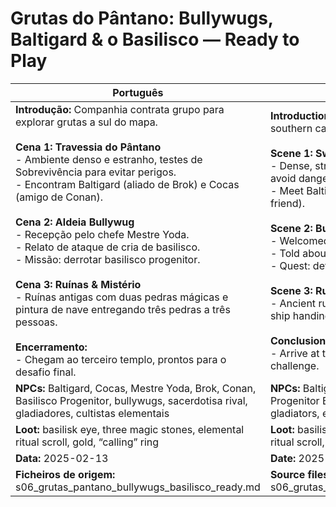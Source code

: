 # Grutas do Pântano: Bullywugs, Baltigard & o Basilisco — Ready to Play

| Português                                                                                                                                                                                                                                                                                                                                                                                                                                                                                                                                                                                                                                                                   | English                                                                                                                                                                                                                                                                                                                                                                                                                                                                                                                                                                                                                      |
| --------------------------------------------------------------------------------------------------------------------------------------------------------------------------------------------------------------------------------------------------------------------------------------------------------------------------------------------------------------------------------------------------------------------------------------------------------------------------------------------------------------------------------------------------------------------------------------------------------------------------------------------------------------------------- | ---------------------------------------------------------------------------------------------------------------------------------------------------------------------------------------------------------------------------------------------------------------------------------------------------------------------------------------------------------------------------------------------------------------------------------------------------------------------------------------------------------------------------------------------------------------------------------------------------------------------------- |
| **Introdução:** Companhia contrata grupo para explorar grutas a sul do mapa.<br><br>**Cena 1: Travessia do Pântano**<br>- Ambiente denso e estranho, testes de Sobrevivência para evitar perigos.<br>- Encontram Baltigard (aliado de Brok) e Cocas (amigo de Conan).<br><br>**Cena 2: Aldeia Bullywug**<br>- Recepção pelo chefe Mestre Yoda.<br>- Relato de ataque de cria de basilisco.<br>- Missão: derrotar basilisco progenitor.<br><br>**Cena 3: Ruínas & Mistério**<br>- Ruínas antigas com duas pedras mágicas e pintura de nave entregando três pedras a três pessoas.<br><br>**Encerramento:**<br>- Chegam ao terceiro templo, prontos para o desafio final.<br> | **Introduction:** Company hires group to explore southern caves.<br><br>**Scene 1: Swamp Crossing**<br>- Dense, strange environment, Survival checks to avoid dangers.<br>- Meet Baltigard (Brok’s ally) and Cocas (Conan’s friend).<br><br>**Scene 2: Bullywug Village**<br>- Welcomed by chief Mestre Yoda.<br>- Told about basilisk spawn attack.<br>- Quest: defeat progenitor basilisk.<br><br>**Scene 3: Ruins & Mystery**<br>- Ancient ruins with two magic stones and mural of ship handing three stones to three people.<br><br>**Conclusion:**<br>- Arrive at the third temple, ready for the final challenge.<br> |
| **NPCs:** Baltigard, Cocas, Mestre Yoda, Brok, Conan, Basilisco Progenitor, bullywugs, sacerdotisa rival, gladiadores, cultistas elementais                                                                                                                                                                                                                                                                                                                                                                                                                                                                                                                                 | **NPCs:** Baltigard, Cocas, Mestre Yoda, Brok, Conan, Progenitor Basilisk, bullywugs, rival priestess, gladiators, elemental cultists                                                                                                                                                                                                                                                                                                                                                                                                                                                                                        |
| **Loot:** basilisk eye, three magic stones, elemental ritual scroll, gold, “calling” ring                                                                                                                                                                                                                                                                                                                                                                                                                                                                                                                                                                                   | **Loot:** basilisk eye, three magic stones, elemental ritual scroll, gold, “calling” ring                                                                                                                                                                                                                                                                                                                                                                                                                                                                                                                                    |
| **Data:** 2025-02-13                                                                                                                                                                                                                                                                                                                                                                                                                                                                                                                                                                                                                                                        | **Date:** 2025-02-13                                                                                                                                                                                                                                                                                                                                                                                                                                                                                                                                                                                                         |
| **Ficheiros de origem:** s06_grutas_pantano_bullywugs_basilisco_ready.md                                                                                                                                                                                                                                                                                                                                                                                                                                                                                                                                                                                                    | **Source files:** s06_grutas_pantano_bullywugs_basilisco_ready.md                                                                                                                                                                                                                                                                                                                                                                                                                                                                                                                                                            |
